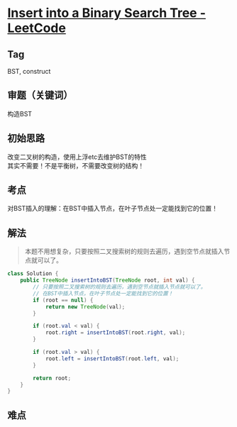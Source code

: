 # [Insert into a Binary Search Tree - LeetCode](https://leetcode.com/problems/insert-into-a-binary-search-tree/)
## Tag
BST, construct

## 审题（关键词） 
构造BST

## 初始思路  
改变二叉树的构造，使用上浮etc去维护BST的特性  
其实不需要！不是平衡树，不需要改变树的结构！

## 考点  
对BST插入的理解：在BST中插入节点，在叶子节点处一定能找到它的位置！

## 解法  
> 本题不用想复杂，只要按照二叉搜索树的规则去遍历，遇到空节点就插入节点就可以了。
```java
class Solution {
    public TreeNode insertIntoBST(TreeNode root, int val) {
        // 只要按照二叉搜索树的规则去遍历，遇到空节点就插入节点就可以了。
        // 在BST中插入节点，在叶子节点处一定能找到它的位置！
        if (root == null) {
            return new TreeNode(val);
        }

        if (root.val < val) {
            root.right = insertIntoBST(root.right, val);
        }

        if (root.val > val) {
            root.left = insertIntoBST(root.left, val);
        }

        return root;
    }
}
```
## 难点
